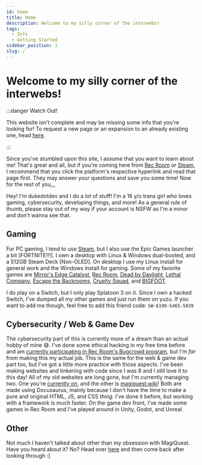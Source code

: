 ```yaml
---
id: home
title: Home
description: Welcome to my silly corner of the interwebs!
tags:
  - Info
  - Getting Started
sidebar_position: 1
slug: /
---
```


# Welcome to my silly corner of the interwebs!

:::danger Watch Out!

This website isn't complete and may be missing some info that you're looking for! To request a new page or an expansion to an already existing one, head [here](https://github.com/dukedotdev/dukedot.dev/issues).

:::

Since you've stumbled upon this site, I assume that you want to learn about me! That's great and all, but if you're coming here from [Rec Room](docs\Rec_Room.md) or [Steam](docs\Steam.md), I recommend that you click the platform's respective hyperlink and read that page first. They may answer your questions and save you some time! Now for the rest of you,,,

Hey! I'm dukedotdev and I do a *lot* of stuff! I'm a 16 y/o trans girl who loves gaming, cybersecurity, developing things, and more! As a general rule of thumb, please stay out of my way if your account is NSFW as I'm a minor and don't wanna see that.

## Gaming

For PC gaming, I tend to use [Steam](docs\Steam.md), but I also use the Epic Games launcher a bit [FORTNITE!!!]. I own a desktop with Linux & Windows dual-booted, and a 512GB Steam Deck [Non-OLED]. On desktop I use my Linux install for general work and the Windows install for gaming. Some of my favorite games are [Mirror's Edge Catalyst](https://store.steampowered.com/app/1233570/Mirrors_Edge_Catalyst/), [Rec Room](https://store.steampowered.com/app/471710/Rec_Room/), [Dead by Daylight](https://store.steampowered.com/app/381210/Dead_by_Daylight/), [Lethal Company](https://store.steampowered.com/app/1966720/Lethal_Company/), [Escape the Backrooms](https://store.steampowered.com/app/1943950/Escape_the_Backrooms/), [Cruelty Squad](https://store.steampowered.com/app/1388770/Cruelty_Squad/), and [BIGFOOT](https://store.steampowered.com/app/509980/BIGFOOT/).

I do play on a Switch, but I only play Splatoon 3 on it. Since I own a hacked Switch, I've dumped all my other games and just run them on yuzu. If you want to add me though, feel free to add this friend code: ``SW-6190-5465-5039``

## Cybersecurity / Web & Game Dev

The cybersecurity part of this is currently more of a dream than an actual hobby of mine 😅. I've done some ethical hacking in my free time before and am [currently participating in Rec Room's Bugcrowd program](https://dukedot.dev/rr#rr-bugcrowd), but I'm *far* from making this my actual job. This is the same for the web & game dev part too, but I've got a little more practice with those aspects. I've been making websites and tinkering with code since I was 8 and I still love it to this day! All of my old websites are long gone, but I'm currently managing two. One you're [currently on](https://dukedot.dev), and the other is [magiquest.wiki](https://magiquest.wiki)! Both are made using Docusaurus, mainly because I don't have the time to make a pure and original HTML, JS, and CSS *thing*. I've done it before, but working with a framework is much faster. On the game dev front, I've made some games in Rec Room and I've played around in Unity, Godot, and Unreal.

## Other

Not much I haven't talked about other than my obsession with MagiQuest. Have you heard about it? No? Head over [here](https://magiquest.wiki) and then come back after looking through :]